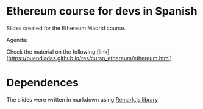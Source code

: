 # Ethereum course for devs in Spanish

Slides created for the Ethereum Madrid course.

Agenda: 


Check the material on the following [link] (https://buendiadas.github.io/res/curso_ethereum/ethereum.html)

# Dependences 

The slides were written in markdown using [Remark.js library](https://github.com/gnab/remark)

   


